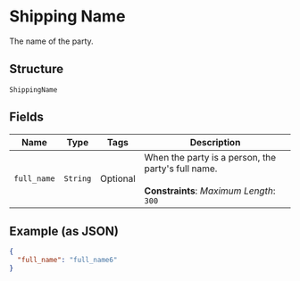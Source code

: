 
# Shipping Name

The name of the party.

## Structure

`ShippingName`

## Fields

| Name | Type | Tags | Description |
|  --- | --- | --- | --- |
| `full_name` | `String` | Optional | When the party is a person, the party's full name.<br><br>**Constraints**: *Maximum Length*: `300` |

## Example (as JSON)

```json
{
  "full_name": "full_name6"
}
```

